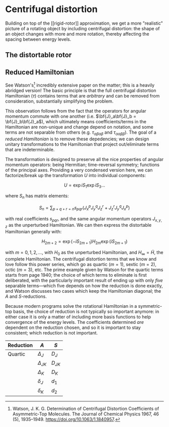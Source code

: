 # Centrifugal distortion

Building on top of the [[rigid-rotor]] approximation, we get a more "realistic" picture of a rotating object by including centrifugal distortion: the shape of an object changes with more and more rotation, thereby affecting the spacing between energy levels.

## The distortable rotor

## Reduced Hamiltonian

See Watson's[^1] incredibly extensive paper on the matter; this is a heavily abridged version! The basic principle is that the full centrifugal distortion Hamiltonian ($\tau$) contains terms that are *arbitrary* and can be removed from consideration, substantially simplifying the problem.

This observation follows from the fact that the operators for angular momentum commute with one another (i.e. $\bf{J}_a\bf{J}_b = \bf{J}_b\bf{J}_a$), which ultimately means coefficients/terms in the Hamiltonian are non-unique and change depend on notation, and some terms are not separable from others (e.g. $\tau_{\alpha\beta\alpha\beta}$ and $\tau_{\alpha\alpha\beta\beta}$). The goal of a *reduced Hamiltonian* is to remove these depedencies; we can design unitary transformations to the Hamiltonian that project out/eliminate terms that are indeterminable. 

The transformation is designed to preserve all the nice properties of angular momentum operators: being Hermitian; time-reversal symmetry; functions of the principal axes. Providing a very condensed version here, we can factorize/break up the transformation $U$ into individual components:

$$U=\exp{iS_1}\exp{iS_3}\ldots$$

where $S_n$ has matrix elements:

$$S_n = \sum_{p+q+r=n} s_{pqr}(J_x^pJ_y^qJ_z^r + J_z^rJ_y^qJ_x^p)$$

with real coefficients $s_{pqr}$, and the same angular momentum operators $J_{x,y,z}$ as the unperturbed Hamiltonian. We can then express the distortable Hamiltonian generally with:

$$H_{2m+2} = \exp(-iS_{2m+1})H_{2m}\exp(iS_{2m+1})$$

with $m=0,1,2,\ldots$, with $H_0$ as the unperturbed Hamiltonian, and $H_\infty=\tilde{H}$, the complete Hamiltonian. The centrifugal distortion terms that we know and love follow this power series, which go as quartic ($m=1$), sextic ($m=2$), octic ($m=3$), etc. The prime example given by Watson for the quartic terms starts from page 1940; the choice of which terms to eliminate is first deliberated, with the particularly important result of ending up with only *five* separable terms&mdash;which five depends on how the reduction is done exactly, and Watson discusses two cases which keep the Hamiltonian diagonal; the $A$ and $S$-reductions.

Because modern programs solve the rotational Hamiltonian in a symmetric-top basis, the choice of reduction is not typically so important anymore: in either case it is only a matter of including more basis functions to help convergence of the energy levels. The coefficients determined *are* dependent on the reduction chosen, and so it is important to stay consistent; which reduction is not important.

|Reduction | $A$  | $S$  |
|---|---|---|
| Quartic |  $\Delta_J$ |  $D_J$ |
| | $\Delta_{JK}$ | $D_{JK}$ |
| | $\Delta_{K}$ | $D_K$ |
| | $\delta_J$ | $d_1$ |
| | $\delta_K$ | $d_2$ |


[^1]: Watson, J. K. G. Determination of Centrifugal Distortion Coefficients of Asymmetric‐Top Molecules. The Journal of Chemical Physics 1967, 46 (5), 1935–1949. https://doi.org/10.1063/1.1840957.
